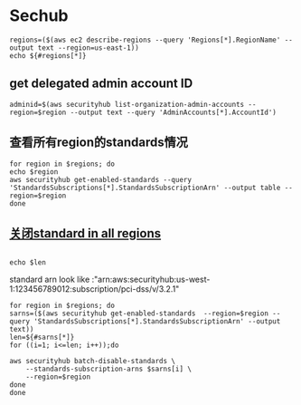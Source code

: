 # Sechub
```
regions=($(aws ec2 describe-regions --query 'Regions[*].RegionName' --output text --region=us-east-1))
echo ${#regions[*]}
```
## get delegated admin account ID
```
adminid=$(aws securityhub list-organization-admin-accounts --region=$region --output text --query 'AdminAccounts[*].AccountId') 

```
## 查看所有region的standards情况
```
for region in $regions; do
echo $region
aws securityhub get-enabled-standards --query 'StandardsSubscriptions[*].StandardsSubscriptionArn' --output table --region=$region
done
```
## [关闭standard in all regions](https://docs.aws.amazon.com/cli/latest/reference/securityhub/batch-disable-standards.html)
```

echo $len
```
standard arn look like :"arn:aws:securityhub:us-west-1:123456789012:subscription/pci-dss/v/3.2.1"
```
for region in $regions; do
sarns=($(aws securityhub get-enabled-standards  --region=$region --query 'StandardsSubscriptions[*].StandardsSubscriptionArn' --output text)) 
len=${#sarns[*]}
for ((i=1; i<=len; i++));do

aws securityhub batch-disable-standards \
    --standards-subscription-arns $sarns[i] \
    --region=$region
done
done
```

